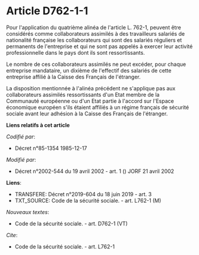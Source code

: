 # Article D762-1-1

Pour l'application du quatrième alinéa de l'article L. 762-1, peuvent être considérés comme collaborateurs assimilés à des
travailleurs salariés de nationalité française les collaborateurs qui sont des salariés réguliers et permanents de
l'entreprise et qui ne sont pas appelés à exercer leur activité professionnelle dans le pays dont ils sont ressortissants. 

Le nombre de ces collaborateurs assimilés ne peut excéder, pour chaque entreprise mandataire, un dixième de l'effectif des
salariés de cette entreprise affilié à la Caisse des Français de l'étranger. 

La disposition mentionnée à l'alinéa précédent ne s'applique pas aux collaborateurs assimilés ressortissants d'un Etat membre
de la Communauté européenne ou d'un Etat partie à l'accord sur l'Espace économique européen s'ils étaient affiliés à un
régime français de sécurité sociale avant leur adhésion à la Caisse des Français de l'étranger.

**Liens relatifs à cet article**

_Codifié par_:

  - Décret n°85-1354 1985-12-17

_Modifié par_:

  - Décret n°2002-544 du 19 avril 2002 - art. 1 () JORF 21 avril 2002

**Liens**:

  - TRANSFERE: Décret n°2019-604 du 18 juin 2019 - art. 3
  - TXT_SOURCE: Code de la sécurité sociale. - art. L762-1 (M)

_Nouveaux textes_:

  - Code de la sécurité sociale. - art. D762-1 (VT)

_Cite_:

  - Code de la sécurité sociale. - art. L762-1
